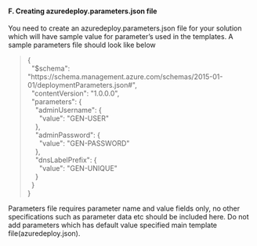 <h4><b>F. Creating azuredeploy.parameters.json file</b></h4>
<p>You  need to create an azuredeploy.parameters.json file for your solution which will  have sample value for parameter&rsquo;s used in the templates. A sample parameters  file should look like below </p>
<blockquote>
  <p>{<br>
    &nbsp; &quot;$schema&quot;:  &quot;https://schema.management.azure.com/schemas/2015-01-01/deploymentParameters.json#&quot;,<br>
    &nbsp; &quot;contentVersion&quot;:  &quot;1.0.0.0&quot;,<br>
    &nbsp; &quot;parameters&quot;: {<br>
    &nbsp;&nbsp;&nbsp; &quot;adminUsername&quot;: {<br>
    &nbsp;&nbsp;&nbsp;&nbsp;&nbsp; &quot;value&quot;: &quot;GEN-USER&quot;<br>
    &nbsp;&nbsp;&nbsp; },<br>
    &nbsp;&nbsp;&nbsp; &quot;adminPassword&quot;: {<br>
    &nbsp;&nbsp;&nbsp;&nbsp;&nbsp; &quot;value&quot;:  &quot;GEN-PASSWORD&quot;<br>
    &nbsp;&nbsp;&nbsp; },<br>
    &nbsp;&nbsp;&nbsp; &quot;dnsLabelPrefix&quot;: {<br>
    &nbsp;&nbsp;&nbsp;&nbsp;&nbsp; &quot;value&quot;: &quot;GEN-UNIQUE&quot;<br>
    &nbsp;&nbsp;&nbsp; }<br>
    &nbsp; }<br>
    }</p>
</blockquote>

<p>Parameters  file requires parameter name and value fields only, no other specifications  such as parameter data etc should be included here. Do not add parameters which  has default value specified main template file(azuredeploy.json).</p>
